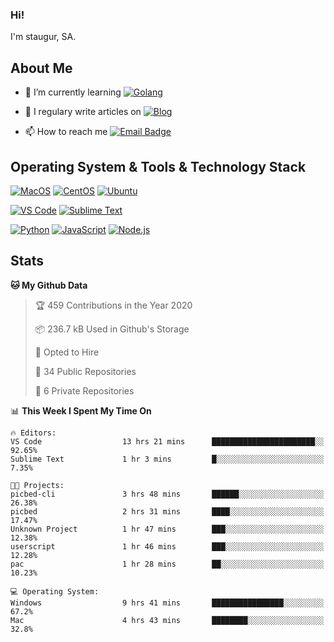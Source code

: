 ### Hi!

I'm staugur, SA.

## About Me

- 🌱 I’m currently learning [![Golang](https://img.shields.io/badge/-Go-7fd5ea?logo=go)](https:/golang.org/)

- 📝 I regulary write articles on [![Blog](https://img.shields.io/badge/-Blog-629ccd?style=for-the-badge&logo=python&logoColor=ffffff)](https://blog.saintic.com)

- 📫 How to reach me [![Email Badge](https://img.shields.io/badge/-email-c14438?style=for-the-badge&logo=Gmail&logoColor=ffffff)](mailto:me@tcw.im)

## Operating System & Tools & Technology Stack

[![MacOS](https://img.shields.io/badge/macOS-Catalina-292e33?style=flat-square&logo=apple&logoColor=ffffff)](https://www.apple.com/macos/catalina/)
[![CentOS](https://img.shields.io/badge/CentOS-7.0-292e33?style=flat-square&logo=CentOS&logoColor=)](https://www.centos.org/)
[![Ubuntu](https://img.shields.io/badge/Ubuntu-18-292e33?style=flat-square&logo=Ubuntu&logoColor=e95420)](https://www.ubuntu.com/)

[![VS Code](https://img.shields.io/badge/IDE-VSCode-292e33?style=flat-square&logo=Visual-studio-code)](https://code.visualstudio.com/)
[![Sublime Text](https://img.shields.io/badge/IDE-SublimeText-black?style=flat-square&logo=Sublime+Text)](https://www.sublimetext.com/)


[![Python](https://img.shields.io/badge/-Python-3776AB?style=flat-square&logo=python&logoColor=ffffff)](https://www.python.org/)
[![JavaScript](https://img.shields.io/badge/-JavaScript-%23F7DF1C?style=flat-square&logo=javascript&logoColor=000000&labelColor=%23F7DF1C&color=%23FFCE5A)](https://www.javascript.com/)
[![Node.js](https://img.shields.io/badge/-Node.js-00ADD8?style=flat-square&logo=node.js&logoColor=ffffff)](https://nodejs.org/)

## Stats

<!--START_SECTION:waka-->
**🐱 My Github Data** 

> 🏆 459 Contributions in the Year 2020
 > 
> 📦 236.7 kB Used in Github's Storage 
 > 
> 💼 Opted to Hire
 > 
> 📜 34 Public Repositories
 > 
> 🔑 6 Private Repositories 

📊 **This Week I Spent My Time On** 

```text
🔥 Editors: 
VS Code                  13 hrs 21 mins      ███████████████████████░░   92.65% 
Sublime Text             1 hr 3 mins         █░░░░░░░░░░░░░░░░░░░░░░░░   7.35%

🐱‍💻 Projects: 
picbed-cli               3 hrs 48 mins       ██████░░░░░░░░░░░░░░░░░░░   26.38% 
picbed                   2 hrs 31 mins       ████░░░░░░░░░░░░░░░░░░░░░   17.47% 
Unknown Project          1 hr 47 mins        ███░░░░░░░░░░░░░░░░░░░░░░   12.38% 
userscript               1 hr 46 mins        ███░░░░░░░░░░░░░░░░░░░░░░   12.28% 
pac                      1 hr 28 mins        ██░░░░░░░░░░░░░░░░░░░░░░░   10.23%

💻 Operating System: 
Windows                  9 hrs 41 mins       ████████████████░░░░░░░░░   67.2% 
Mac                      4 hrs 43 mins       ████████░░░░░░░░░░░░░░░░░   32.8%

```


<!--END_SECTION:waka-->
